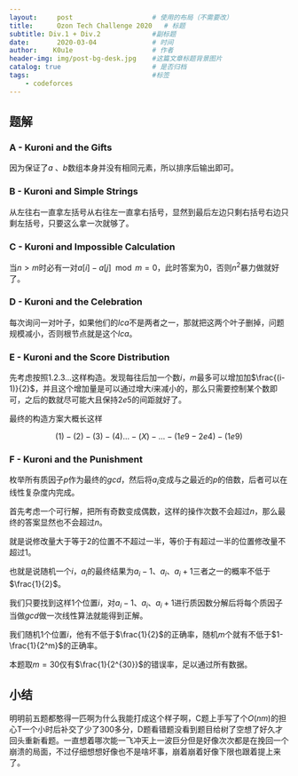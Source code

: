 ```yaml
---
layout:     post   				    # 使用的布局（不需要改）
title:      Ozon Tech Challenge 2020   # 标题 
subtitle: Div.1 + Div.2				#副标题
date:       2020-03-04 				# 时间
author:    K0u1e					# 作者
header-img: img/post-bg-desk.jpg 	#这篇文章标题背景图片
catalog: true 						# 是否归档
tags:								#标签
    - codeforces
---
```


## 题解

### A - Kuroni and the Gifts

因为保证了$a$ 、$b$数组本身并没有相同元素，所以排序后输出即可。

### B - Kuroni and Simple Strings

从左往右一直拿左括号从右往左一直拿右括号，显然到最后左边只剩右括号右边只剩左括号，只要这么拿一次就够了。

### C - Kuroni and Impossible Calculation

当$n>m$时必有一对$a[i]-a[j] \mod m = 0$，此时答案为0，否则$n^2$暴力做就好了。

### D - Kuroni and the Celebration 

每次询问一对叶子，如果他们的$lca$不是两者之一，那就把这两个叶子删掉，问题规模减小，否则根节点就是这个$lca$。

### E - Kuroni and the Score Distribution

先考虑按照$1.2.3...$这样构造。发现每往后加一个数$i$，$m$最多可以增加加$\frac{(i-1)}{2}$，并且这个增加量是可以通过增大$i$来减小的，那么只需要控制某个数即可，之后的数就尽可能大且保持$2e5$的间距就好了。

最终的构造方案大概长这样

$$
(1)- (2)-(3)-(4)...-(X)-...-(1e9-2e4)-(1e9)
$$

### F - Kuroni and the Punishment

枚举所有质因子$p$作为最终的$gcd$，然后将$a_i$变成与之最近的$p$的倍数，后者可以在线性复杂度内完成。

首先考虑一个可行解，把所有奇数变成偶数，这样的操作次数不会超过$n$，那么最终的答案显然也不会超过$n$。

就是说修改量大于等于$2$的位置不不超过一半，等价于有超过一半的位置修改量不超过$1$。

也就是说随机一个$i$，$a_i$的最终结果为$a_i-1$、$a_i$、$a_i+1$三者之一的概率不低于$\frac{1}{2}$。

我们只要找到这样$1$个位置$i$，对$a_i-1$、$a_i$、$a_i+1$进行质因数分解后将每个质因子当做$gcd$做一次线性算法就能得到正解。

我们随机$1$个位置$i$，他有不低于$\frac{1}{2}$的正确率，随机$m$个就有不低于$1-\frac{1}{2^m}$的正确率。

本题取$m=30$仅有$\frac{1}{2^{30}}$的错误率，足以通过所有数据。

## 小结

明明前五题都憨得一匹啊为什么我能打成这个样子啊，C题上手写了个$O(nm)$的担心T一个小时后补交了少了300多分，D题看错题没看到题目给树了空想了好久才回头重新看题。一直想着哪次能一飞冲天上一波巨分但是好像次次都是在挽回一个崩溃的局面，不过仔细想想好像也不是啥坏事，崩着崩着好像下限也跟着提上来了。
